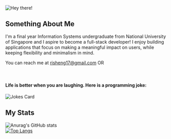 ![Hey there!](https://user-images.githubusercontent.com/27951537/132129303-d006d025-9fe9-4d44-9959-093ee0517478.gif)

## Something About Me
I'm a final year Information Systems undergraduate from National University of Singapore and I aspire to become a full-stack developer! I enjoy building applications that focus on making a meaningful impact on users, while keeping flexibility and minimalism in mind.

You can reach me at risheng17@gmail.com OR 
<br>
<br>
<a href="https://www.linkedin.com/in/chen-risheng/" target="blank"><img align="center" src="https://img.shields.io/badge/LinkedIn-0077B5?style=for-the-badge&logo=linkedin&logoColor=white" alt="" /></a>
<br>
<br>
#### Life is better when you are laughing. Here is a programming joke:
![Jokes Card](https://readme-jokes.vercel.app/api)

## My Stats
![Anurag's GitHub stats](https://github-readme-stats.vercel.app/api?username=crslegend&count_private=true&show_icons=true&theme=radical)
<br>
[![Top Langs](https://github-readme-stats.vercel.app/api/top-langs/?username=crslegend&layout=compact&theme=radical)](https://github.com/anuraghazra/github-readme-stats)

